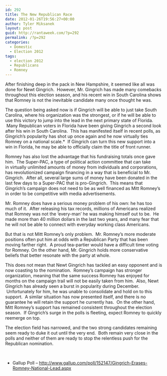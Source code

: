 ```yaml
---
id: 292
title: The New Republican Race
date: 2012-01-26T19:56:27+00:00
author: Tyler Miksanek
layout: post
guid: http://rantaweek.com/?p=292
permalink: /?p=292
categories:
  - Domestic
  - Election 2012
tags:
  - election 2012
  - Republicans
  - Romney
---
```

After finishing deep in the pack in New Hampshire, it seemed like all was done for Newt Gingrich.  However, Mr. Gingrich has made many comebacks throughout this election season, and his recent win in South Carolina shows that Romney is not the inevitable candidate many once thought he was.

The question being asked now is if Gingrich will be able to just take South Carolina, where his organization was the strongest, or if he will be able to use this victory to jump into the lead in the next primary state of Florida.  Many Republican voters in Florida have been giving Gingrich a second look after his win in South Carolina.  This has manifested itself in recent polls, as Gingrich&#8217;s popularity has shot up once again and he now virtually ties Romney on a national scale.*  If Gingrich can turn this new support into a win in Florida, he may be able to officially claim the title of front runner.

Romney has also lost the advantage that his fundraising totals once gave him.  The Super-PAC, a type of political action committee that can take in virtually unlimited amounts of money from individuals and corporations, has revolutionized campaign financing in a way that is beneficial to Mr. Gingrich.  After all, several large sums of money have been donated in the last few days to a Super-PAC that is pro-Gingrich.  This means that Gingrich&#8217;s campaign does not need to be as well financed as Mitt Romney&#8217;s in order to be competitive with media advertisements.

Mr. Romney does have a serious money problem of his own: he has too much of it.  After releasing his tax records, millions of Americans realized that Romney was not the &#8216;every-man&#8217; he was making himself out to be.  He made more than 40 million dollars in the last two years, and many fear that he will not be able to connect with everyday working class Americans.

But that is not Mitt Romney&#8217;s only problem.  Mr. Romney&#8217;s more moderate positions often put him at odds with a Republican Party that has been moving farther right.  A proud tea-partier would have a difficult time voting for Romney. On the other hand, Mr. Gingrich holds more conservative beliefs that better resonate with the party at whole.

This does not mean that Newt Gingrich has tackled an easy opponent and is now coasting to the nomination.  Romney&#8217;s campaign has stronger organization, meaning that the same success Romney has enjoyed for months on the campaign trail will not be easily taken from him.  Also, Newt Gingrich has already seen a burst in popularity during December.  Unfortunately for him, he was unable to consolidate and hold on to this support.  A similar situation has now presented itself, and there is no guarantee he will retain the support he currently has.  On the other hand, Mitt Romney&#8217;s support has remained consistent throughout the election season.  If Gingrich&#8217;s surge in the polls is fleeting, expect Romney to quickly reemerge on top.

The election field has narrowed, and the two strong candidates remaining seem ready to duke it out until the very end.  Both remain very close in the polls and neither of them are ready to stop the relentless push for the Republican nomination.

&nbsp;

* Gallup Poll &#8211; <http://www.gallup.com/poll/152147/Gingrich-Erases-Romney-National-Lead.aspx>

&nbsp;